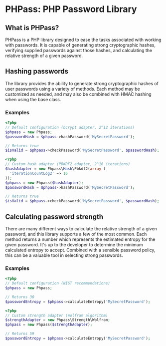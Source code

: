 PHPass: PHP Password Library
============================

What is PHPass?
---------------

PHPass is a PHP library designed to ease the tasks associated with working with passwords. It is capable of generating strong cryptographic hashes, verifying supplied passwords against those hashes, and calculating the relative strength of a given password.

Hashing passwords
-----------------

The library provides the ability to generate strong cryptographic hashes of user passwords using a variety of methods. Each method may be customized as needed, and may also be combined with HMAC hashing when using the base class.

### Examples

```php
<?php
// Default configuration (bcrypt adapter, 2^12 iterations)
$phpass = new Phpass;
$passwordHash = $phpass->hashPassword('MySecretPassword');

// Returns true
$isValid = $phpass->checkPassword('MySecretPassword', $passwordHash);
```

```php
<?php
// Custom hash adapter (PBKDF2 adapter, 2^16 iterations)
$hashAdapter = new Phpass\Hash\Pbkdf2(array (
  'iterationCountLog2' => 16
));
$phpass = new Phpass($hashAdapter);
$passwordHash = $phpass->hashPassword('MySecretPassword');

// Returns true
$isValid = $phpass->checkPassword('MySecretPassword', $passwordHash);
```

Calculating password strength
-----------------------------

There are many different ways to calculate the relative strength of a given password, and this library supports a few of the most common. Each method returns a number which represents the estimated entropy for the given password. It's up to the developer to determine the minimum calculated entropy to accept. Combined with a sensible password policy, this can be a valuable tool in selecting strong passwords.

### Examples

```php
<?php
// Default configuration (NIST recommendations)
$phpass = new Phpass;

// Returns 30
$passwordEntropy = $phpass->calculateEntropy('MySecretPassword');
```

```php
<?php
// Custom strength adapter (Wolfram algorithm)
$strengthAdapter = new Phpass\Strength\Wolfram;
$phpass = new Phpass($strengthAdapter);

// Returns 59
$passwordEntropy = $phpass->calculateEntropy('MySecretPassword');
```